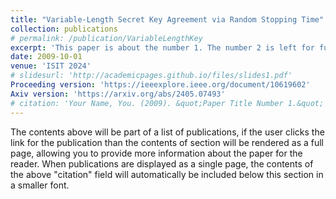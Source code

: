 ```yaml
---
title: "Variable-Length Secret Key Agreement via Random Stopping Time"
collection: publications
# permalink: /publication/VariableLengthKey
excerpt: 'This paper is about the number 1. The number 2 is left for future work.'
date: 2009-10-01
venue: 'ISIT 2024'
# slidesurl: 'http://academicpages.github.io/files/slides1.pdf'
Proceeding version: 'https://ieeexplore.ieee.org/document/10619602'
Axiv version: 'https://arxiv.org/abs/2405.07493'
# citation: 'Your Name, You. (2009). &quot;Paper Title Number 1.&quot; <i>Journal 1</i>. 1(1).'
---
```


The contents above will be part of a list of publications, if the user clicks the link for the publication than the contents of section will be rendered as a full page, allowing you to provide more information about the paper for the reader. When publications are displayed as a single page, the contents of the above "citation" field will automatically be included below this section in a smaller font.